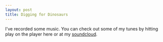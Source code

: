 ```yaml
---
layout: post
title: Digging for Dinosaurs
---
```


I've recorded some music. You can check out some of my tunes by hitting play on the player here or at my [soundcloud](https://soundcloud.com/digging-for-dinosaurs). 


